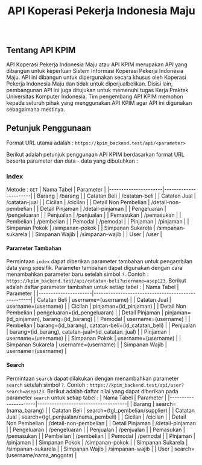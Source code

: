 <br>

# <p align=center>API Koperasi Pekerja Indonesia Maju</p>

<br>

## Tentang API KPIM

API Koperasi Pekerja Indonesia Maju atau API KPIM merupakan API yang dibangun untuk keperluan Sistem Informasi Koperasi Pekerja Indonesia Maju.
API ini dibangun untuk dipergunakan secara khusus oleh Koperasi Pekerja Indonesia Maju dan tidak untuk diperjualbelikan. Disisi lain, pembangunan API ini juga ditujukan untuk memenuhi tugas Kerja Praktek Universitas Komputer Indonesia. Tim pengembang API KPIM memohon kepada seluruh pihak yang menggunakan API KPIM agar API ini digunakan sebagaimana mestinya.

## Petunjuk Penggunaan

Format URL utama adalah : `https://kpim_backend.test/api/<parameter>`
<p>Berikut adalah petunjuk penggunaan API KPIM berdasarkan format URL beserta parameter dan data - data yang dibutuhkan :</p>

### Index
Metode : `GET`
| Nama Tabel           | Parameter             |
|----------------------|-----------------------|
| Barang               | /barang               |
| Catatan Beli         | /catatan-beli         |
| Catatan Jual         | /catatan-jual         |
| Cicilan              | /cicilan              |
| Detail Non Pembelian | /detail-non-pembelian |
| Detail Pinjaman      | /detail-pinjaman      |
| Pengeluaran          | /pengeluaran          |
| Penjualan            | /penjualan            |
| Pemasukan            | /pemasukan            |
| Pembelian            | /pembelian            |
| Pemodal              | /pemodal              |
| Pinjaman             | /pinjaman             |
| Simpanan Pokok       | /simpanan-pokok       |
| Simpanan Sukarela    | /simpanan-sukarela    |
| Simpanan Wajib       | /simpanan-wajib       |
| User                 | /user                 |

#### Parameter Tambahan
Permintaan `index` dapat diberikan parameter tambahan untuk pengambilan data yang spesifik.
Parameter tambahan dapat digunakan dengan cara menambahkan parameter baru setelah simbol `?`. Contoh :
` https://kpim_backend.test/api/catatan-beli?username=asep123 `.
Berikut adalah daftar parameter tambahan untuk setiap tabel :
| Nama Tabel           | Parameter                                          |
|----------------------|----------------------------------------------------|
| Catatan Beli         | username=(username)                                |
| Catatan Jual         | username=(username)                                |
| Cicilan              | pinjaman=(id_pinjaman)                             |
| Detail Non Pembelian | pengeluaran=(id_pengeluaran)                       |
| Detail Pinjaman      | pinjaman=(id_pinjaman), barang=(id_barang)         |
| Pemodal              | username=(username)                                |
| Pembelian            | barang=(id_barang), catatan-beli=(id_catatan_beli) |
| Penjualan            | barang=(id_barang), catatan-jual=(id_catatan_jual) |
| Pinjaman             | username=(username)                                |
| Simpanan Pokok       | username=(username)                                |
| Simpanan Sukarela    | username=(username)                                |
| Simpanan Wajib       | username=(username)                                |

#### Search
Permintaan `search` dapat dilakukan dengan menambahkan parameter `search` setelah simbol `?`. Contoh :
`https://kpim_backend.test/api/user?search=asep123`.
Berikut adalah daftar nilai yang dapat diberikan pada parameter `search` untuk setiap tabel :
| Nama Tabel           | Parameter                           |
|----------------------|-------------------------------------|
| Barang               | search=(nama_barang)                |
| Catatan Beli         | search=(tgl_pembelian/supplier)     |
| Catatan Jual         | search=(tgl_penjualan/nama_pembeli) |
| Cicilan              | /cicilan                        |
| Detail Non Pembelian | /detail-non-pembelian           |
| Detail Pinjaman      | /detail-pinjaman                |
| Pengeluaran          | /pengeluaran                    |
| Penjualan            | /penjualan                      |
| Pemasukan            | /pemasukan            |
| Pembelian            | /pembelian            |
| Pemodal              | /pemodal              |
| Pinjaman             | /pinjaman             |
| Simpanan Pokok       | /simpanan-pokok       |
| Simpanan Sukarela    | /simpanan-sukarela    |
| Simpanan Wajib       | /simpanan-wajib       |
| User                 | search=(username/nama_anggota)  |
